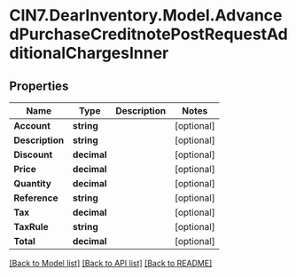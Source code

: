# CIN7.DearInventory.Model.AdvancedPurchaseCreditnotePostRequestAdditionalChargesInner

## Properties

| Name            | Type        | Description | Notes      |
| --------------- | ----------- | ----------- | ---------- |
| **Account**     | **string**  |             | [optional] |
| **Description** | **string**  |             | [optional] |
| **Discount**    | **decimal** |             | [optional] |
| **Price**       | **decimal** |             | [optional] |
| **Quantity**    | **decimal** |             | [optional] |
| **Reference**   | **string**  |             | [optional] |
| **Tax**         | **decimal** |             | [optional] |
| **TaxRule**     | **string**  |             | [optional] |
| **Total**       | **decimal** |             | [optional] |

[[Back to Model list]](../README.md#documentation-for-models) [[Back to API list]](../README.md#documentation-for-api-endpoints) [[Back to README]](../README.md)
